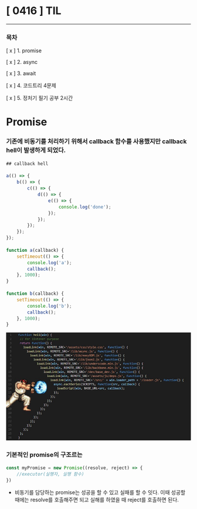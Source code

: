 # [ 0416 ] TIL

---

### 목차

[ x ] 1. promise

[ x ] 2. async

[ x ] 3. await

[ x ] 4. 코드트리 4문제

[ x ] 5. 정처기 필기 공부 2시간 



# Promise

### 기존에 비동기를 처리하기 위해서 callback 함수를 사용했지만 callback hell이 발생하게 되었다.

```js
## callback hell

a(() => {
    b(() => {
        c(() => {
            d(() => {
                e(() => {
                    console.log('done');
                });
            });
        });
    });
});

function a(callback) {
    setTimeout(() => {
        console.log('a');
        callback();
    }, 1000);
}

function b(callback) {
    setTimeout(() => {
        console.log('b');
        callback();
    }, 1000);
}

```


![callback지옥.png](/TIL/4월/callback지옥.png)


### 기본적인 promise의 구조르는 
```js
const myPromise = new Promise((resolve, reject) => {
    //executor(실행자, 실행 함수)
})
```
- 비동기를 담당하는 promise는 성공을 할 수 있고 실패를 할 수 잇다. 이때 성공할 때에는 resolve를 호출해주면 되고 실해를 하였을 때 reject를 호출하면 된다.

